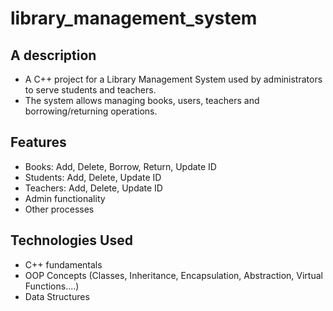 # library_management_system

## A description
- A C++ project for a Library Management System used by administrators to serve students and teachers.
- The system allows managing books, users, teachers and borrowing/returning operations.

## Features
- Books: Add, Delete, Borrow, Return, Update ID
- Students: Add, Delete, Update ID
- Teachers: Add, Delete, Update ID
- Admin functionality
- Other processes

## Technologies Used
- C++ fundamentals
- OOP Concepts (Classes, Inheritance, Encapsulation, Abstraction, Virtual Functions....)
- Data Structures

